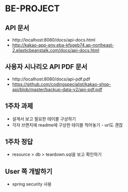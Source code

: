 # BE-PROJECT
## API 문서
- http://localhost:8080/docs/api-docs.html
- http://kakao-app-env.eba-kfsgeb74.ap-northeast-2.elasticbeanstalk.com/docs/api-docs.html
## 사용자 시나리오 API PDF 문서
- http://localhost:8080/docs/api-pdf.pdf
- https://github.com/codingspecialist/kakao-shop-api/blob/master/backup-data-v2/api-pdf.pdf
## 1주차 과제
- 설계서 보고 필요한 테이블 구상하기
- 각자 브랜치에 readme에 구상한 테이블 적어놓기 - url도 괜찮
## 1주차 정답
- resource > db > teardown.sql을 보고 확인하기

## User 쪽 개발하기
- spring security 사용

